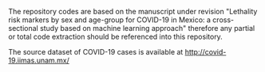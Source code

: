 The repository codes are based on the manuscript under revision 
"Lethality risk markers by sex and age-group for COVID-19 in Mexico: a cross-sectional study based on machine learning approach" 
therefore any partial or total code extraction should be referenced into this repository.

The source dataset of COVID-19 cases is available at  http://covid-19.iimas.unam.mx/
